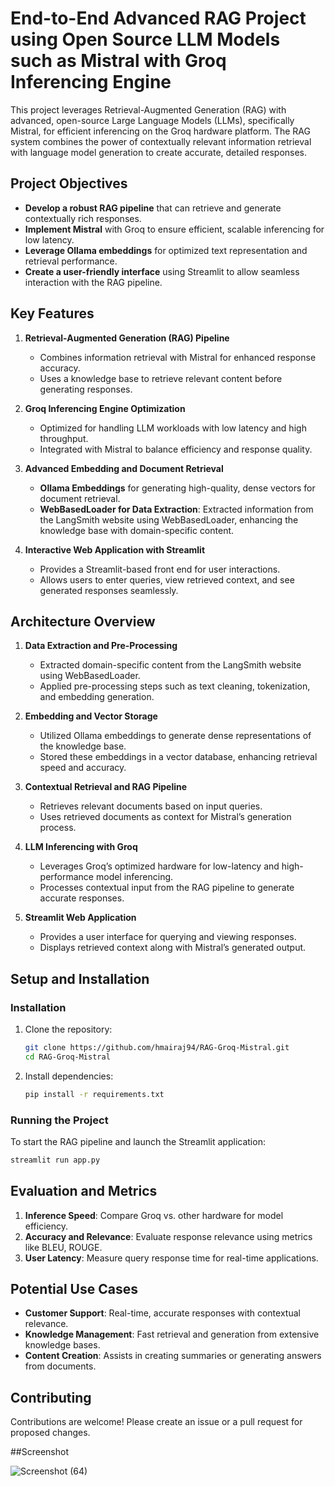 # End-to-End Advanced RAG Project using Open Source LLM Models such as Mistral with Groq Inferencing Engine

This project leverages Retrieval-Augmented Generation (RAG) with advanced, open-source Large Language Models (LLMs), specifically Mistral, for efficient inferencing on the Groq hardware platform. The RAG system combines the power of contextually relevant information retrieval with language model generation to create accurate, detailed responses.

## Project Objectives

- **Develop a robust RAG pipeline** that can retrieve and generate contextually rich responses.
- **Implement Mistral** with Groq to ensure efficient, scalable inferencing for low latency.
- **Leverage Ollama embeddings** for optimized text representation and retrieval performance.
- **Create a user-friendly interface** using Streamlit to allow seamless interaction with the RAG pipeline.

## Key Features

1. **Retrieval-Augmented Generation (RAG) Pipeline**  
   - Combines information retrieval with Mistral for enhanced response accuracy.
   - Uses a knowledge base to retrieve relevant content before generating responses.

2. **Groq Inferencing Engine Optimization**  
   - Optimized for handling LLM workloads with low latency and high throughput.
   - Integrated with Mistral to balance efficiency and response quality.

3. **Advanced Embedding and Document Retrieval**  
   - **Ollama Embeddings** for generating high-quality, dense vectors for document retrieval.
   - **WebBasedLoader for Data Extraction**: Extracted information from the LangSmith website using WebBasedLoader, enhancing the knowledge base with domain-specific content.
  
4. **Interactive Web Application with Streamlit**  
   - Provides a Streamlit-based front end for user interactions.
   - Allows users to enter queries, view retrieved context, and see generated responses seamlessly.

## Architecture Overview

1. **Data Extraction and Pre-Processing**  
   - Extracted domain-specific content from the LangSmith website using WebBasedLoader.
   - Applied pre-processing steps such as text cleaning, tokenization, and embedding generation.

2. **Embedding and Vector Storage**  
   - Utilized Ollama embeddings to generate dense representations of the knowledge base.
   - Stored these embeddings in a vector database, enhancing retrieval speed and accuracy.

3. **Contextual Retrieval and RAG Pipeline**  
   - Retrieves relevant documents based on input queries.
   - Uses retrieved documents as context for Mistral’s generation process.

4. **LLM Inferencing with Groq**  
   - Leverages Groq’s optimized hardware for low-latency and high-performance model inferencing.
   - Processes contextual input from the RAG pipeline to generate accurate responses.

5. **Streamlit Web Application**  
   - Provides a user interface for querying and viewing responses.
   - Displays retrieved context along with Mistral’s generated output.

## Setup and Installation

### Installation

1. Clone the repository:
   ```bash
   git clone https://github.com/hmairaj94/RAG-Groq-Mistral.git
   cd RAG-Groq-Mistral
   ```
2. Install dependencies:
   ```bash
   pip install -r requirements.txt
   ```

### Running the Project

To start the RAG pipeline and launch the Streamlit application:
   ```bash
   streamlit run app.py
   ```

## Evaluation and Metrics

1. **Inference Speed**: Compare Groq vs. other hardware for model efficiency.
2. **Accuracy and Relevance**: Evaluate response relevance using metrics like BLEU, ROUGE.
3. **User Latency**: Measure query response time for real-time applications.

## Potential Use Cases

- **Customer Support**: Real-time, accurate responses with contextual relevance.
- **Knowledge Management**: Fast retrieval and generation from extensive knowledge bases.
- **Content Creation**: Assists in creating summaries or generating answers from documents.

## Contributing

Contributions are welcome! Please create an issue or a pull request for proposed changes.


##Screenshot

![Screenshot (64)](https://github.com/user-attachments/assets/7ae570e9-1ce3-4e91-84f6-b3c6e077a1ae)

